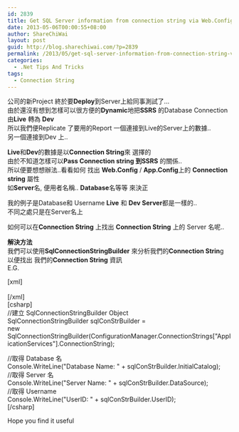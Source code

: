```yaml
---
id: 2839
title: Get SQL Server information from connection string via Web.Config / App.Config
date: 2013-05-06T00:00:55+08:00
author: ShareChiWai
layout: post
guid: http://blog.sharechiwai.com/?p=2839
permalink: /2013/05/get-sql-server-information-from-connection-string-via-web-config-app-config/
categories:
  - .Net Tips And Tricks
tags:
  - Connection String
---
```

公司的新Project 終於要**Deploy**到Server上給同事測試了&#8230;  
由於還沒有想到怎樣可以很方便的**Dynamic**地把**SSRS** 的Database Connection  
由**Live** 轉為 **Dev**  
所以我們便Replicate 了要用的Report 一個連接到Live的Server上的數據..  
另一個連接到Dev 上..

**Live**和**Dev**的數據是以**Connection String**來 選擇的  
由於不知道怎樣可以**Pass Connection string 到SSRS** 的關係..  
所以便要想想辦法..看看如何 找出 **Web.Config** / **App.Config**上的 **Connection string** 屬性  
如**Server**名, 便用者名稱.. **Database**名等等 來決正

我的例子是Database和 Username **Live** 和 **Dev Server**都是一樣的..  
不同之處只是在Server名上

如何可以在**Connection String** 上找出 **Connection String** 上的 Server 名呢..

**解決方法**  
我們可以使用**SqlConnectionStringBuilder** 來分析我們的**Connection Strin**g 以便找出 我們的**Connection String** 資訊  
E.G.

[xml]  
<add name="ApplicationServices" connectionString="Data Source=ShareChiWaiServer;Initial Catalog=ShareChiWaiSample;User Id=iBillUser;Password=iBill2011;" providerName="System.Data.SqlClient" />  
[/xml]  
[csharp]  
//建立 SqlConnectionStringBuilder Object  
SqlConnectionStringBuilder sqlConStrBuilder =  
new SqlConnectionStringBuilder(ConfigurationManager.ConnectionStrings["ApplicationServices"].ConnectionString);

//取得 Database 名  
Console.WriteLine("Database Name: " + sqlConStrBuilder.InitialCatalog);  
//取得 Server 名  
Console.WriteLine("Server Name: " + sqlConStrBuilder.DataSource);  
//取得 Username  
Console.WriteLine("UserID: " + sqlConStrBuilder.UserID);  
[/csharp]

Hope you find it useful